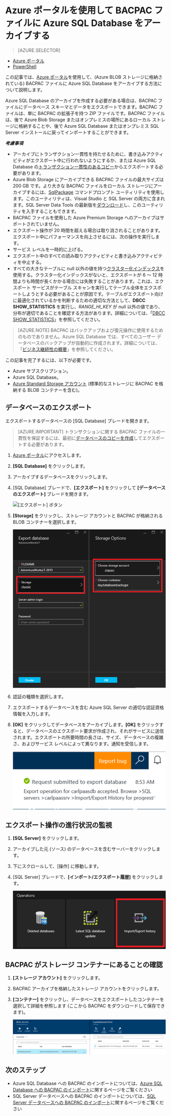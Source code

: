 <properties
	pageTitle="Azure ポータルを使用して BACPAC ファイルに Azure SQL Database をアーカイブする"
	description="Azure ポータルを使用して BACPAC ファイルに Azure SQL Database をアーカイブする"
	services="sql-database"
	documentationCenter=""
	authors="stevestein"
	manager="jhubbard"
	editor=""/>

<tags
	ms.service="sql-database"
	ms.devlang="NA"
	ms.date="08/15/2016"
	ms.author="sstein"
	ms.workload="data-management"
	ms.topic="article"
	ms.tgt_pltfrm="NA"/>


# Azure ポータルを使用して BACPAC ファイルに Azure SQL Database をアーカイブする

> [AZURE.SELECTOR]
- [Azure ポータル](sql-database-export.md)
- [PowerShell](sql-database-export-powershell.md)

この記事では、[Azure ポータル](https://portal.azure.com)を使用して、(Azure BLOB ストレージに格納されている) BACPAC ファイルに Azure SQL Database をアーカイブする方法について説明します。

Azure SQL Database のアーカイブを作成する必要がある場合は、BACPAC ファイルにデータベース スキーマとデータをエクスポートできます。BACPAC ファイルは、単に BACPAC の拡張子を持つ ZIP ファイルです。BACPAC ファイルは、後で Azure Blob Storage またはオンプレミスの場所にあるローカル ストレージに格納することや、後で Azure SQL Database またはオンプレミス SQL Server インストールに戻ってインポートすることができます。

***考慮事項***

- アーカイブにトランザクション一貫性を持たせるために、書き込みアクティビティがエクスポート中に行われないようにするか、または Azure SQL Database の[トランザクション一貫性のあるコピー](sql-database-copy.md)からエクスポートする必要があります。
- Azure Blob Storage にアーカイブできる BACPAC ファイルの最大サイズは 200 GB です。より大きな BACPAC ファイルをローカル ストレージにアーカイブするには、[SqlPackage](https://msdn.microsoft.com/library/hh550080.aspx) コマンドプロンプト ユーティリティを使用します。このユーティリティは、Visual Studio と SQL Server の両方に含まれます。SQL Server Data Tools の最新版を[ダウンロード](https://msdn.microsoft.com/library/mt204009.aspx)し、このユーティリティを入手することもできます。
- BACPAC ファイルを使用した Azure Premium Storage へのアーカイブはサポートされていません。
- エクスポート操作が 20 時間を超える場合は取り消されることがあります。エクスポート中にパフォーマンスを向上させるには、次の操作を実行します。
 - サービス レベルを一時的に上げる。
 - エクスポート中のすべての読み取りアクティビティと書き込みアクティビティを中止する。
 - すべての大きなテーブルに null 以外の値を持つ[クラスター化インデックス](https://msdn.microsoft.com/library/ms190457.aspx)を使用する。クラスター化インデックスがないと、エクスポートが 6 ～ 12 時間よりも時間が長くかかる場合には失敗することがあります。これは、エクスポート サービスがテーブル スキャンを実行してテーブル全体をエクスポートしようとする必要があることが原因です。テーブルがエクスポート向けに最適化されているかを判断するための適切な方法として、**DBCC SHOW\_STATISTICS** を実行し、*RANGE\_HI\_KEY* が null 以外の値であり、分布が適切であることを確認する方法があります。詳細については、「[DBCC SHOW\_STATISTICS](https://msdn.microsoft.com/library/ms174384.aspx)」を参照してください。


> [AZURE.NOTE] BACPAC はバックアップおよび復元操作に使用するためのものでありません。Azure SQL Database では、すべてのユーザー データベースのバックアップが自動的に作成されます。詳細については、「[ビジネス継続性の概要](sql-database-business-continuity.md)」を参照してください。

この記事を完了するには、以下が必要です。

- Azure サブスクリプション。
- Azure SQL Database。
- [Azure Standard Storage アカウント](../storage/storage-create-storage-account.md) (標準的なストレージに BACPAC を格納する BLOB コンテナーを含む)。

## データベースのエクスポート

エクスポートするデータベースの [SQL Database] ブレードを開きます。

> [AZURE.IMPORTANT] トランザクションに関する BACPAC ファイルの一貫性を保証するには、最初に[データベースのコピーを作成](sql-database-copy.md)してエクスポートする必要があります。

1.	[Azure ポータル](https://portal.azure.com)にアクセスします。
2.	**[SQL Database]** をクリックします。
3.	アーカイブするデータベースをクリックします。
4.	[SQL Database] ブレードで、**[エクスポート]** をクリックして **[データベースのエクスポート]** ブレードを開きます。

    ![[エクスポート] ボタン][1]

5.  **[Storage]** をクリックし、ストレージ アカウントと BACPAC が格納される BLOB コンテナーを選択します。

    ![データベースのエクスポート][2]

6. 認証の種類を選択します。
7.  エクスポートするデータベースを含む Azure SQL Server の適切な認証資格情報を入力します。
8.  **[OK]** をクリックしてデータベースをアーカイブします。**[OK]** をクリックすると、データベースのエクスポート要求が作成され、それがサービスに送信されます。エクスポートの所要時間の長さは、サイズ、データベースの複雑さ、およびサービス レベルによって異なります。通知を受信します。

    ![通知のエクスポート][3]

## エクスポート操作の進行状況の監視

1.	**[SQL Server]** をクリックします。
2.	アーカイブした元 (ソース) のデータベースを含むサーバーをクリックします。
3.  下にスクロールして、[操作] に移動します。
4.	[SQL Server] ブレードで、**[インポート/エクスポート履歴]** をクリックします。

    ![インポート/エクスポート履歴][4]

## BACPAC がストレージ コンテナーにあることの確認

1.	**[ストレージ アカウント]** をクリックします。
2.	BACPAC アーカイブを格納したストレージ アカウントをクリックします。
3.	**[コンテナー]** をクリックし、データベースをエクスポートしたコンテナーを選択して詳細を参照します (ここから BACPAC をダウンロードして保存できます)。

    ![.bacpac ファイルの詳細][5]

## 次のステップ

- Azure SQL Database への BACPAC のインポートについては、[Azure SQL Database への BACPAC のインポート](sql-database-import.md)に関するページをご覧ください
- SQL Server データベースへの BACPAC のインポートについては、[SQL Server データベースへの BACPAC のインポート](https://msdn.microsoft.com/library/hh710052.aspx)に関するページをご覧ください



<!--Image references-->
[1]: ./media/sql-database-export/export.png
[2]: ./media/sql-database-export/export-blade.png
[3]: ./media/sql-database-export/export-notification.png
[4]: ./media/sql-database-export/export-history.png
[5]: ./media/sql-database-export/bacpac-archive.png

<!---HONumber=AcomDC_0817_2016-->